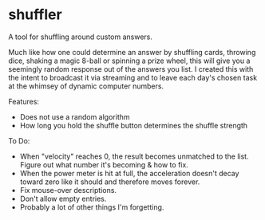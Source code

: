 # shuffler
A tool for shuffling around custom answers.

Much like how one could determine an answer by shuffling cards, throwing dice, shaking a magic 8-ball or spinning a prize wheel, this will give you a seemingly random response out of the answers you list. I created this with the intent to broadcast it via streaming and to leave each day's chosen task at the whimsey of dynamic computer numbers. 

Features:
- Does not use a random algorithm
- How long you hold the shuffle button determines the shuffle strength

To Do:
- When "velocity" reaches 0, the result becomes unmatched to the list. Figure out what number it's becoming & how to fix.
- When the power meter is hit at full, the acceleration doesn't decay toward zero like it should and therefore moves forever.
- Fix mouse-over descriptions.
- Don't allow empty entries.
- Probably a lot of other things I'm forgetting.
